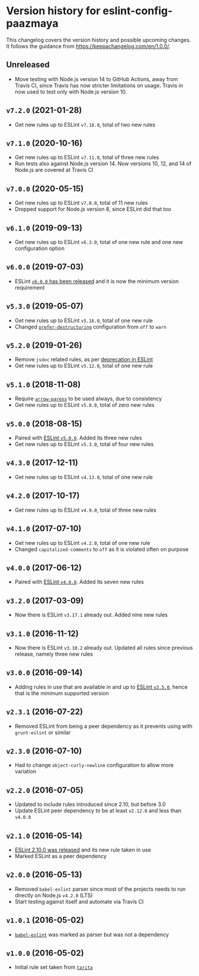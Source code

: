 # Version history for eslint-config-paazmaya

This changelog covers the version history and possible upcoming changes.
It follows the guidance from https://keepachangelog.com/en/1.0.0/.

## Unreleased

- Move testing with Node.js version 14 to GitHub Actions, away from Travis CI, since Travis has now stricter limitations on usage. Travis in now used to test only with Node.js version 10.

## `v7.2.0` (2021-01-28)
- Get new rules up to ESLint `v7.18.0`, total of two new rules

## `v7.1.0` (2020-10-16)
- Get new rules up to ESLint `v7.11.0`, total of three new rules
- Run tests also against Node.js version 14. Now versions 10, 12, and 14 of Node.js are covered at Travis CI

## `v7.0.0` (2020-05-15)
- Get new rules up to ESLint `v7.0.0`, total of 11 new rules
- Dropped support for Node.js version 8, since ESLint did that too

## `v6.1.0` (2019-09-13)
- Get new rules up to ESLint `v6.3.0`, total of one new rule and one new configuration option

## `v6.0.0` (2019-07-03)
- ESLint [`v6.0.0` has been released](https://eslint.org/blog/2019/06/eslint-v6.0.0-released) and it is now the minimum version requirement

## `v5.3.0` (2019-05-07)
- Get new rules up to ESLint `v5.16.0`, total of one new rule
- Changed [`prefer-destructuring`](https://eslint.org/docs/rules/prefer-destructuring) configuration from `off` to `warn`

## `v5.2.0` (2019-01-26)
- Remove `jsdoc` related rules, as per [deprecation in ESLint](https://eslint.org/blog/2018/11/jsdoc-end-of-life)
- Get new rules up to ESLint `v5.12.0`, total of one new rule

## `v5.1.0` (2018-11-08)
- Require [`arrow-parens`](https://eslint.org/docs/rules/arrow-parens) to be used always, due to consistency
- Get new rules up to ESLint `v5.8.0`, total of zero new rules

## `v5.0.0` (2018-08-15)
- Paired with [ESLint `v5.0.0`](https://eslint.org/blog/2018/06/eslint-v5.0.0-released). Added its three new rules
- Get new rules up to ESLint `v5.3.0`, total of four new rules

## `v4.3.0` (2017-12-11)
- Get new rules up to ESLint `v4.13.0`, total of one new rule

## `v4.2.0` (2017-10-17)
- Get new rules up to ESLint `v4.9.0`, total of three new rules

## `v4.1.0` (2017-07-10)
- Get new rules up to ESLint `v4.2.0`, total of one new rule
- Changed `capitalized-comments` to `off` as it is violated often on purpose

## `v4.0.0` (2017-06-12)
- Paired with [ESLint `v4.0.0`](http://eslint.org/blog/2017/06/eslint-v4.0.0-released). Added its seven new rules

## `v3.2.0` (2017-03-09)
- Now there is ESLint `v3.17.1` already out. Added nine new rules

## `v3.1.0` (2016-11-12)
- Now there is ESLint `v3.10.2` already out. Updated all rules since previous release, namely three new rules

## `v3.0.0` (2016-09-14)
- Adding rules in use that are available in and up to [ESLint `v3.5.0`](http://eslint.org/blog/2016/09/eslint-v3.5.0-released), hence that is the minimum supported version

## `v2.3.1` (2016-07-22)
- Removed ESLint from being a peer dependency as it prevents using with `grunt-eslint` or similar

## `v2.3.0` (2016-07-10)
- Had to change `object-curly-newline` configuration to allow more variation

## `v2.2.0` (2016-07-05)
- Updated to include rules introduced since 2.10, but before 3.0
- Update ESLint peer dependency to be at least `v2.12.0` and less than `v4.0.0`

## `v2.1.0` (2016-05-14)
- [ESLint 2.10.0 was released](http://eslint.org/blog/2016/05/eslint-v2.10.0-released) and its new rule taken in use
- Marked ESLint as a peer dependency

## `v2.0.0` (2016-05-13)
- Removed `babel-eslint` parser since most of the projects needs to run directly on Node.js `v4.2.0` (LTS)
- Start testing against itself and automate via Travis CI

## `v1.0.1` (2016-05-02)
- [`babel-eslint`](https://github.com/babel/babel-eslint) was marked as parser but was not a dependency

## `v1.0.0` (2016-05-02)
- Initial rule set taken from [`tarita`](https://github.com/paazmaya/tarita)
